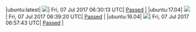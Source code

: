 |ubuntu:latest| ![](https://cdn.rawgit.com/Neilpang/acmetest/master/status/ubuntu-latest.svg?1499409013)| Fri, 07 Jul 2017 06:30:13 UTC| [Passed](https://github.com/Neilpang/acmetest/blob/master/logs/ubuntu-latest.out) |
|ubuntu:17.04| ![](https://cdn.rawgit.com/Neilpang/acmetest/master/status/ubuntu-17.04.svg?1499409560)| Fri, 07 Jul 2017 06:39:20 UTC| [Passed](https://github.com/Neilpang/acmetest/blob/master/logs/ubuntu-17.04.out) |
|ubuntu:16.04| ![](https://cdn.rawgit.com/Neilpang/acmetest/master/status/ubuntu-16.04.svg?1499410663)| Fri, 07 Jul 2017 06:57:43 UTC| [Passed](https://github.com/Neilpang/acmetest/blob/master/logs/ubuntu-16.04.out) |
